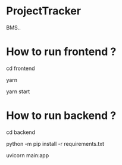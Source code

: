 # ProjectTracker
BMS..


# How to run frontend ?

cd frontend 

yarn

yarn start


# How to run backend ?

cd backend

python -m pip install -r requirements.txt

uvicorn main:app

